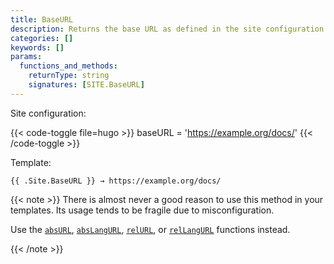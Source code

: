 ```yaml
---
title: BaseURL
description: Returns the base URL as defined in the site configuration.
categories: []
keywords: []
params:
  functions_and_methods:
    returnType: string
    signatures: [SITE.BaseURL]
---
```


Site configuration:

{{< code-toggle file=hugo >}}
baseURL = 'https://example.org/docs/'
{{< /code-toggle >}}

Template:

```go-html-template
{{ .Site.BaseURL }} → https://example.org/docs/
```

{{< note >}}
There is almost never a good reason to use this method in your templates. Its usage tends to be fragile due to misconfiguration.

Use the [`absURL`], [`absLangURL`], [`relURL`], or [`relLangURL`] functions instead.

[`absURL`]: /functions/urls/absURL/
[`absLangURL`]: /functions/urls/absLangURL/
[`relURL`]: /functions/urls/relURL/
[`relLangURL`]: /functions/urls/relLangURL/
{{< /note >}}
